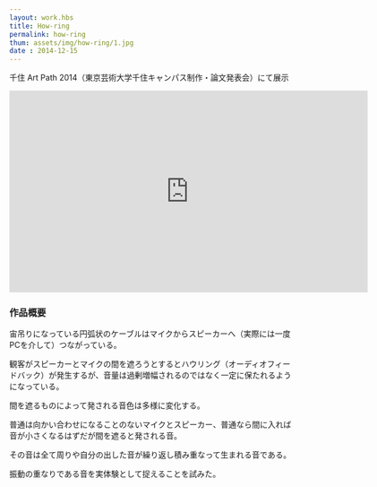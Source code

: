 ```yaml
---
layout: work.hbs
title: How-ring
permalink: how-ring
thum: assets/img/how-ring/1.jpg
date : 2014-12-15
---
```

千住 Art Path 2014（東京芸術大学千住キャンパス制作・論文発表会）にて展示

<iframe src="https://player.vimeo.com/video/165168929" width="640" align="center" height="360" frameborder="0" webkitallowfullscreen mozallowfullscreen allowfullscreen></iframe>


### 作品概要

宙吊りになっている円弧状のケーブルはマイクからスピーカーへ（実際には一度PCを介して）つながっている。

観客がスピーカーとマイクの間を遮ろうとするとハウリング（オーディオフィードバック）が発生するが、音量は過剰増幅されるのではなく一定に保たれるようになっている。

間を遮るものによって発される音色は多様に変化する。

普通は向かい合わせになることのないマイクとスピーカー、普通なら間に入れば音が小さくなるはずだが間を遮ると発される音。

その音は全て周りや自分の出した音が繰り返し積み重なって生まれる音である。

振動の重なりである音を実体験として捉えることを試みた。


<a href="{{config.root}}assets/img/how-ring/2.jpg"><img src="{{config.root}}assets/img/how-ring/2.jpg" alt=""></a>
<a href="{{config.root}}assets/img/how-ring/3.jpg"><img src="{{config.root}}assets/img/how-ring/3.jpg" alt=""></a>
<a href="{{config.root}}assets/img/how-ring/4.jpg"><img src="{{config.root}}assets/img/how-ring/4.jpg" alt=""></a>
